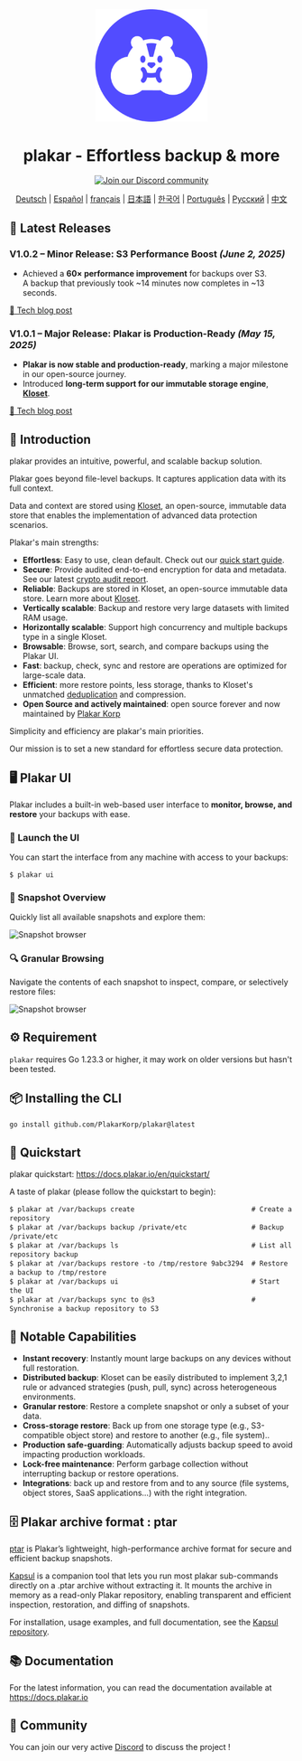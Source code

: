 <div align="center">

<img src="./docs/assets/Plakar_Logo_Simple_Pirmary.png" alt="Plakar Backup & Restore Solution" width="200"/>

# plakar - Effortless backup & more

[![Join our Discord community](https://img.shields.io/badge/Discord-Join%20Us-purple?logo=discord&logoColor=white&style=for-the-badge)](https://discord.gg/A2yvjS6r2C)


[Deutsch](https://www.readme-i18n.com/PlakarKorp/plakar?lang=de) |
[Español](https://www.readme-i18n.com/PlakarKorp/plakar?lang=es) |
[français](https://www.readme-i18n.com/PlakarKorp/plakar?lang=fr) |
[日本語](https://www.readme-i18n.com/PlakarKorp/plakar?lang=ja) |
[한국어](https://www.readme-i18n.com/PlakarKorp/plakar?lang=ko) |
[Português](https://www.readme-i18n.com/PlakarKorp/plakar?lang=pt) |
[Русский](https://www.readme-i18n.com/PlakarKorp/plakar?lang=ru) |
[中文](https://www.readme-i18n.com/PlakarKorp/plakar?lang=zh)

</div>

## 🔄 Latest Releases

### **V1.0.2 – Minor Release: S3 Performance Boost** *(June 2, 2025)*

- Achieved a **60× performance improvement** for backups over S3.  
  A backup that previously took ~14 minutes now completes in ~13 seconds.

[📝 Tech blog post](https://www.plakar.io/posts/2025-06-03/plakar-v1.0.2-was-released-mostly-s3-improvements/)

### **V1.0.1 – Major Release: Plakar is Production-Ready** *(May 15, 2025)*

- **Plakar is now stable and production-ready**, marking a major milestone in our open-source journey.
- Introduced **long-term support for our immutable storage engine**, [**Kloset**](https://www.plakar.io/posts/2025-04-29/kloset-the-immutable-data-store/).

[📝 Tech blog post](https://www.plakar.io/posts/2025-05-01/introducing-plakar-v1.0-to-redefine-open-source-data-protection-with-3m-funding/)

## 🧭 Introduction

plakar provides an intuitive, powerful, and scalable backup solution.

Plakar goes beyond file-level backups. It captures application data with its full context.

Data and context are stored using [Kloset](https://www.plakar.io/posts/2025-04-29/kloset-the-immutable-data-store/), an open-source, immutable data store that enables the implementation of advanced data protection scenarios.

Plakar's main strengths:
- **Effortless**: Easy to use, clean default. Check out our [quick start guide](https://docs.plakar.io/en/quickstart/).
- **Secure**: Provide audited end-to-end encryption for data and metadata. See our latest [crypto audit report](https://www.plakar.io/posts/2025-02-28/audit-of-plakar-cryptography/).
- **Reliable**: Backups are stored in Kloset, an open-source immutable data store. Learn more about [Kloset](https://www.plakar.io/posts/2025-04-29/kloset-the-immutable-data-store/).
- **Vertically scalable**: Backup and restore very large datasets with limited RAM usage.
- **Horizontally scalable**: Support high concurrency and multiple backups type in a single Kloset.
- **Browsable**: Browse, sort, search, and compare backups using the Plakar UI.
- **Fast**: backup, check, sync and restore are  operations are optimized for large-scale data.
- **Efficient**: more restore points, less storage, thanks to Kloset's unmatched [deduplication](https://www.plakar.io/posts/2025-07-11/introducing-go-cdc-chunkers-chunk-and-deduplicate-everything/) and compression.
- **Open Source and actively maintained**: open source forever and now maintained by [Plakar Korp](https://www.plakar.io)

Simplicity and efficiency are plakar's main priorities.

Our mission is to set a new standard for effortless secure data protection. 

## 🖥️ Plakar UI

Plakar includes a built-in web-based user interface to **monitor, browse, and restore** your backups with ease.

### 🚀 Launch the UI

You can start the interface from any machine with access to your backups:

```
$ plakar ui
```

### 📂 Snapshot Overview

Quickly list all available snapshots and explore them:

![Snapshot browser](https://www.plakar.io/readme/snapshot-list.png)

### 🔍 Granular Browsing

Navigate the contents of each snapshot to inspect, compare, or selectively restore files:

![Snapshot browser](https://www.plakar.io/readme/snapshot-browser.png)


## ⚙️ Requirement

`plakar` requires Go 1.23.3 or higher,
it may work on older versions but hasn't been tested.


## 📦 Installing the CLI

```
go install github.com/PlakarKorp/plakar@latest
```

## 🚀 Quickstart

plakar quickstart: https://docs.plakar.io/en/quickstart/

A taste of plakar (please follow the quickstart to begin):
```
$ plakar at /var/backups create                             # Create a repository
$ plakar at /var/backups backup /private/etc                # Backup /private/etc
$ plakar at /var/backups ls                                 # List all repository backup
$ plakar at /var/backups restore -to /tmp/restore 9abc3294  # Restore a backup to /tmp/restore
$ plakar at /var/backups ui                                 # Start the UI
$ plakar at /var/backups sync to @s3                        # Synchronise a backup repository to S3

```

## 🧠 Notable Capabilities

- **Instant recovery**: Instantly mount large backups on any devices without full restoration.
- **Distributed backup**: Kloset can be easily distributed to implement 3,2,1 rule or advanced strategies (push, pull, sync) across heterogeneous environments.
- **Granular restore**: Restore a complete snapshot or only a subset of your data.
- **Cross-storage restore**: Back up from one storage type (e.g., S3-compatible object store) and restore to another (e.g., file system)..
- **Production safe-guarding**: Automatically adjusts backup speed to avoid impacting production workloads.
- **Lock-free maintenance**: Perform garbage collection without interrupting backup or restore operations.
- **Integrations**: back up and restore from and to any source (file systems, object stores, SaaS applications...) with the right integration.

## 🗄️ Plakar archive format : ptar

[ptar](https://www.plakar.io/posts/2025-06-27/it-doesnt-make-sense-to-wrap-modern-data-in-a-1979-format-introducing-.ptar/) is Plakar’s lightweight, high-performance archive format for secure and efficient backup snapshots.

[Kapsul](https://www.plakar.io/posts/2025-07-07/kapsul-a-tool-to-create-and-manage-deduplicated-compressed-and-encrypted-ptar-vaults/) is a companion tool that lets you run most plakar sub-commands directly on a .ptar archive without extracting it.
It mounts the archive in memory as a read-only Plakar repository, enabling transparent and efficient inspection, restoration, and diffing of snapshots.

For installation, usage examples, and full documentation, see the [Kapsul repository](https://github.com/PlakarKorp/kapsul).

## 📚 Documentation

For the latest information,
you can read the documentation available at https://docs.plakar.io

## 💬 Community

You can join our very active [Discord](https://discord.gg/uqdP9Wfzx3) to discuss the project !
